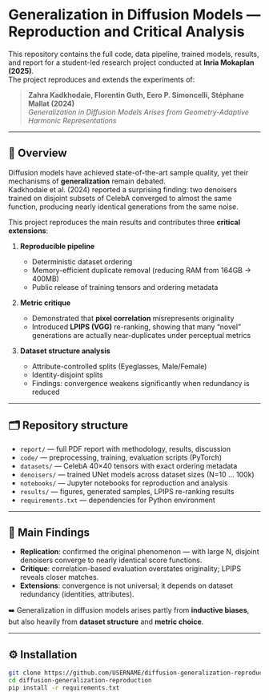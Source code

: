 # Generalization in Diffusion Models — Reproduction and Critical Analysis

This repository contains the full code, data pipeline, trained models, results, and report for a student-led research project conducted at **Inria Mokaplan (2025)**.  
The project reproduces and extends the experiments of:

> **Zahra Kadkhodaie, Florentin Guth, Eero P. Simoncelli, Stéphane Mallat (2024)**  
> *Generalization in Diffusion Models Arises from Geometry-Adaptive Harmonic Representations*  

---

## 📖 Overview

Diffusion models have achieved state-of-the-art sample quality, yet their mechanisms of **generalization** remain debated.  
Kadkhodaie et al. (2024) reported a surprising finding: two denoisers trained on disjoint subsets of CelebA converged to almost the same function, producing nearly identical generations from the same noise.

This project reproduces the main results and contributes three **critical extensions**:

1. **Reproducible pipeline**  
   - Deterministic dataset ordering  
   - Memory-efficient duplicate removal (reducing RAM from 164GB → 400MB)  
   - Public release of training tensors and ordering metadata  

2. **Metric critique**  
   - Demonstrated that **pixel correlation** misrepresents originality  
   - Introduced **LPIPS (VGG)** re-ranking, showing that many “novel” generations are actually near-duplicates under perceptual metrics  

3. **Dataset structure analysis**  
   - Attribute-controlled splits (Eyeglasses, Male/Female)  
   - Identity-disjoint splits  
   - Findings: convergence weakens significantly when redundancy is reduced  

---

## 🗂 Repository structure

- `report/` — full PDF report with methodology, results, discussion  
- `code/` — preprocessing, training, evaluation scripts (PyTorch)  
- `datasets/` — CelebA 40×40 tensors with exact ordering metadata  
- `denoisers/` — trained UNet models across dataset sizes (N=10 … 100k)  
- `notebooks/` — Jupyter notebooks for reproduction and analysis  
- `results/` — figures, generated samples, LPIPS re-ranking results  
- `requirements.txt` — dependencies for Python environment  

---

## 🔬 Main Findings

- **Replication**: confirmed the original phenomenon — with large N, disjoint denoisers converge to nearly identical score functions.  
- **Critique**: correlation-based evaluation overstates originality; LPIPS reveals closer matches.  
- **Extensions**: convergence is not universal; it depends on dataset redundancy (identities, attributes).  

➡️ Generalization in diffusion models arises partly from **inductive biases**, but also heavily from **dataset structure** and **metric choice**.  

---

## ⚙️ Installation

```bash
git clone https://github.com/USERNAME/diffusion-generalization-reproduction.git
cd diffusion-generalization-reproduction
pip install -r requirements.txt
```
